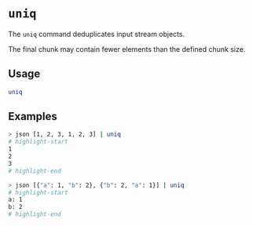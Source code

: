 # `uniq`

The `uniq` command deduplicates input stream objects.

The final chunk may contain fewer elements than the defined chunk size.

## Usage

```bash
uniq
```

## Examples

```bash title="Duplicates of the same element are removed"
> json [1, 2, 3, 1, 2, 3] | uniq
# highlight-start
​1
​2
​3
# highlight-end
```

```bash title="The same logic applies to JSON objects"
> json [{"a": 1, "b": 2}, {"b": 2, "a": 1}] | uniq
# highlight-start
​a: 1
​b: 2
# highlight-end
```

